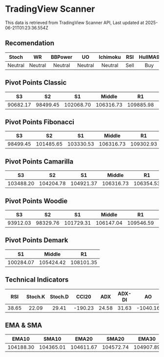 # TradingView Scanner
This data is retrieved from TradingView Scanner API, Last updated at 2025-06-21T01:23:36.554Z

## Recomendation
| Stoch | WR | BBPower | UO | Ichimoku | RSI | HullMA9 |
| :---: | :---: | :---: | :---: | :---: | :---: | :---: |
| Neutral | Neutral | Neutral | Neutral | Neutral | Sell | Buy |

## Pivot Points Classic
| S3 | S2 | S1 | Middle | R1 | R2 | R3 |
| :---: | :---: | :---: | :---: | :---: | :---: | :---: |
| 90682.17 | 98499.45 | 102068.70 | 106316.73 | 109885.98 | 114134.01 | 121951.29 |

## Pivot Points Fibonacci
| S3 | S2 | S1 | Middle | R1 | R2 | R3 |
| :---: | :---: | :---: | :---: | :---: | :---: | :---: |
| 98499.45 | 101485.65 | 103330.53 | 106316.73 | 109302.93 | 111147.81 | 114134.01 |

## Pivot Points Camarilla
| S3 | S2 | S1 | Middle | R1 | R2 | R3 |
| :---: | :---: | :---: | :---: | :---: | :---: | :---: |
| 103488.20 | 104204.78 | 104921.37 | 106316.73 | 106354.53 | 107071.12 | 107787.70 |

## Pivot Points Woodie
| S3 | S2 | S1 | Middle | R1 | R2 | R3 |
| :---: | :---: | :---: | :---: | :---: | :---: | :---: |
| 93912.03 | 98329.76 | 101729.31 | 106147.04 | 109546.59 | 113964.32 | 117363.87 |

## Pivot Points Demark
| S1 | Middle | R1 |
| :---: | :---: | :---: |
| 100284.07 | 105424.42 | 108101.35 |

## Technical Indicators
| RSI | Stoch.K | Stoch.D | CCI20 | ADX | ADX-DI | AO | Mom | MACD | MACD | W.R | HullMA9 |
| :---: | :---: | :---: | :---: | :---: | :---: | :---: | :---: | :---: | :---: | :---: | :---: |
| 38.65 | 22.09 | 29.41 | -190.23 | 24.58 | 31.63 | -1040.16 | -1583.76 | -506.48 | -383.79 | -79.74 | 103073.28 |

## EMA & SMA
| EMA10 | SMA10 | EMA20 | SMA20 | EMA30 | SMA30 | EMA50 | SMA50 | EMA100 | SMA100 | EMA200 | SMA200 |
| :---: | :---: | :---: | :---: | :---: | :---: | :---: | :---: | :---: | :---: | :---: | :---: |
| 104188.30 | 104365.01 | 104611.67 | 104572.74 | 104907.89 | 105251.21 | 105298.28 | 105271.22 | 105646.93 | 105871.67 | 104802.15 | 106482.20 |